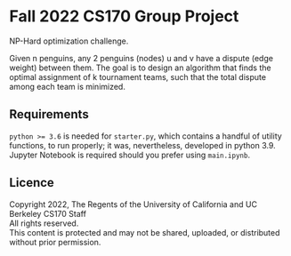 # Fall 2022 CS170 Group Project

NP-Hard optimization challenge. 

Given n penguins, any 2 penguins (nodes) u and v have a dispute (edge weight) between them. The goal is to design an algorithm that finds the optimal assignment of k tournament teams, such that the total dispute among each team is minimized. 

## Requirements
`python >= 3.6` is needed for `starter.py`, which contains a handful of utility functions, to run properly; it was, nevertheless, developed in python 3.9.  
Jupyter Notebook is required should you prefer using `main.ipynb`.

## Licence
Copyright 2022, The Regents of the University of California and UC Berkeley CS170 Staff  
All rights reserved.  
This content is protected and may not be shared, uploaded, or distributed without prior permission. 
